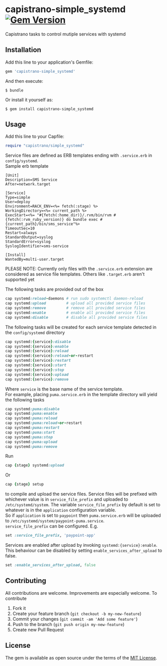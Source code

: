 # capistrano-simple_systemd [![Gem Version](https://badge.fury.io/rb/capistrano-simple_systemd.svg)](https://badge.fury.io/rb/capistrano-simple_systemd)

Capistrano tasks to control mutiple services with systemd

## Installation

Add this line to your application's Gemfile:

```ruby
gem 'capistrano-simple_systemd'
```

And then execute:

    $ bundle

Or install it yourself as:

    $ gem install capistrano-simple_systemd

## Usage

Add this line to your Capfile:

```ruby
require "capistrano/simple_systemd"
```

Service files are defined as ERB templates ending with `.service.erb` in `config/systemd`. <br>
Sample erb template
```
[Unit]
Description=SMS Service
After=network.target

[Service]
Type=simple
User=deploy
Environment=RACK_ENV=<%= fetch(:stage) %>
WorkingDirectory=<%= current_path %>
ExecStart=<%= "#{fetch(:home_dir)}/.rvm/bin/rvm #{fetch(:rvm_ruby_version)} do bundle exec #{current_path}/bin/sms_service"%>
TimeoutSec=10
Restart=always
StandardOutput=syslog
StandardError=syslog
SyslogIdentifier=sms-service

[Install]
WantedBy=multi-user.target
```
PLEASE NOTE: Currently only files with the  `.service.erb` extension are considered as service file templates. Others like `.target.erb` aren't supported yet

The following tasks are provided out of the box
```ruby
cap systemd:reload-daemons # run sudo systemctl daemon-reload
cap systemd:upload         # upload all provided service files
cap systemd:remove         # remove all provided service files
cap systemd:enable         # enable all provided service files
cap systemd:disable        # disable all provided service files
```

The following tasks will be created for each service template detected in the `config/systemd` directory

```ruby
cap systemd:{service}:disable
cap systemd:{service}:enable
cap systemd:{service}:reload
cap systemd:{service}:reload-or-restart
cap systemd:{service}:restart
cap systemd:{service}:start
cap systemd:{service}:stop
cap systemd:{service}:upload
cap systemd:{service}:remove
```
Where `service` is the base name of the service template. <br>
For example, placing `puma.service.erb` in the template directory will yield the following tasks
```ruby
cap systemd:puma:disable
cap systemd:puma:enable
cap systemd:puma:reload
cap systemd:puma:reload-or-restart
cap systemd:puma:restart
cap systemd:puma:start
cap systemd:puma:stop
cap systemd:puma:upload
cap systemd:puma:remove
```

Run 
```ruby
cap {stage} systemd:upload
```
Or
```ruby
cap {stage} setup
```

to compile and upload the service files. Service files will be prefixed with whichever value is in `service_file_prefix` and uploaded to `/etc/systemd/system`. The variable `service_file_prefix` by default is set to whatever is in the `application` configuration variable. <br>So if `application` is set to `paypoint` then `puma.service.erb` will be uploaded to `/etc/systemd/system/paypoint-puma.service`. <br>
`service_file_prefix` can be configured. E.g.
```ruby
set :service_file_prefix, 'paypoint-app'
```

Services are enabled after upload by invoking `systemd:{service}:enable`. This behaviour can be disabled by setting `enable_services_after_upload` to false.
```ruby
set :enable_services_after_upload, false
```

## Contributing
All contributions are welcome. Improvements are especially welcome. To contribute
1. Fork it
2. Create your feature branch (`git checkout -b my-new-feature`)
3. Commit your changes (`git commit -am 'Add some feature'`)
4. Push to the branch (`git push origin my-new-feature`)
5. Create new Pull Request

## License

The gem is available as open source under the terms of the [MIT License](https://opensource.org/licenses/MIT).
